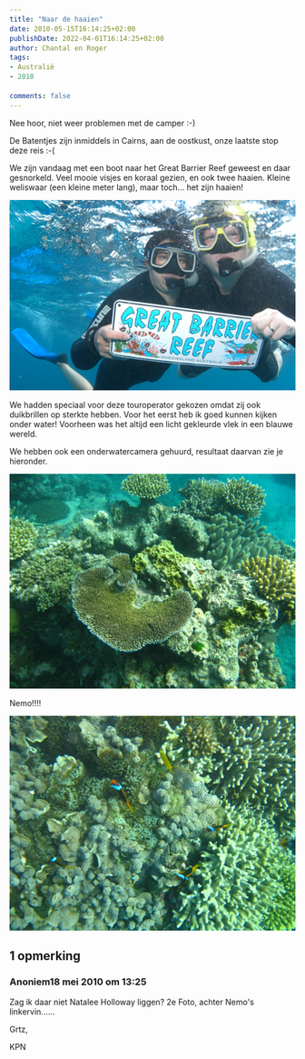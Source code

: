 ```yaml
---
title: "Naar de haaien"
date: 2010-05-15T16:14:25+02:00
publishDate: 2022-04-01T16:14:25+02:00
author: Chantal en Roger
tags:
- Australië
- 2010

comments: false
---
```


Nee hoor, niet weer problemen met de camper :-)

De Batentjes zijn inmiddels in Cairns, aan de oostkust, onze laatste stop deze reis :-(

We zijn vandaag met een boot naar het Great Barrier Reef geweest en daar gesnorkeld. Veel mooie visjes en koraal gezien, en ook twee haaien. Kleine weliswaar (een kleine meter lang), maar toch… het zijn haaien!

![Duiken1](./images/DSC_5566[2].jpg)

We hadden speciaal voor deze touroperator gekozen omdat zij ook duikbrillen op sterkte hebben. Voor het eerst heb ik goed kunnen kijken onder water! Voorheen was het altijd een licht gekleurde vlek in een blauwe wereld.

We hebben ook een onderwatercamera gehuurd, resultaat daarvan zie je hieronder.

![Duiken2](./images/IMG_9685[2].jpg)

Nemo!!!!

![Duiken3](./images/IMG_9756[2].jpg)

## 1 opmerking

### Anoniem18 mei 2010 om 13:25

Zag ik daar niet Natalee Holloway liggen? 2e Foto, achter Nemo's linkervin......

Grtz,

KPN
